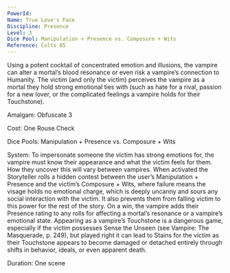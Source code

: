 ```yaml
---
PowerId: 
Name: True Love's Face
Discipline: Presence
Level: 3
Dice Pool: Manipulation + Presence vs. Composure + Wits
Reference: Cults 85
---
```

Using a potent cocktail of concentrated emotion and illusions, the vampire can alter a mortal’s blood resonance or even risk a vampire’s connection to Humanity. The victim (and only the victim) perceives the vampire as a mortal they hold strong emotional ties with (such as hate for a rival, passion for a new lover, or the complicated feelings a vampire holds for their Touchstone). 

Amalgam: Obfuscate 3

Cost: One Rouse Check 

Dice Pools: Manipulation + Presence vs. Composure + Wits 

System: To impersonate someone the victim has strong emotions for, the vampire must know their appearance and what the victim feels for them. How they uncover this will vary between vampires. When activated the Storyteller rolls a hidden contest between the user’s Manipulation + Presence and the victim’s Composure + Wits, where failure means the visage holds no emotional charge, which is deeply uncanny and sours any social interaction with the victim. It also prevents them from falling victim to this power for the rest of the story. On a win, the vampire adds their Presence rating to any rolls for affecting a mortal’s resonance or a vampire’s emotional state. Appearing as a vampire’s Touchstone is a dangerous game, especially if the victim possesses Sense the Unseen (see Vampire: The Masquerade, p. 249), but played right it can lead to Stains for the victim as their Touchstone appears to become damaged or detached entirely through shifts in behavior, ideals, or even apparent death. 

Duration: One scene